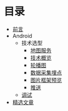 # 目录

* [前言](README.md)
* Android
  * 技术选型  
    * [地图服务](blog/android/技术选型/地图服务.md)
    * [技术概览](blog/android/技术选型/技术概览.md)
    * [轮播图](blog/android/技术选型/轮播图.md)
    * [数据采集埋点](blog/android/技术选型/数据采集埋点.md)
    * [图片框架预览](blog/android/技术选型/图片框架预览.md)
    * [推送](blog/android/推送.md)
  * [调试](blog/android/调试.md)
* [精选文章](blog/精选文章.md)